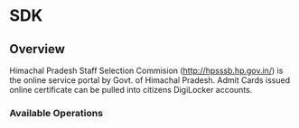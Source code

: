 # SDK

## Overview

Himachal Pradesh Staff Selection Commision (http://hpsssb.hp.gov.in/) is the online service portal by Govt. of Himachal Pradesh. Admit Cards issued online certificate can be pulled into citizens DigiLocker accounts.

### Available Operations

